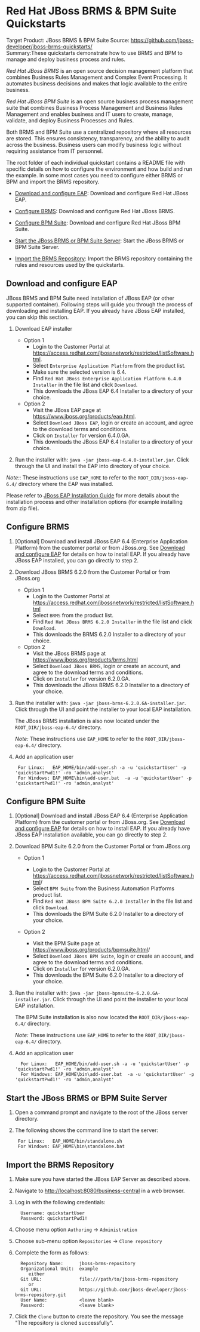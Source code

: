 Red Hat JBoss BRMS & BPM Suite Quickstarts
========================================
Target Product: JBoss BRMS & BPM Suite 
Source: <https://github.com/jboss-developer/jboss-brms-quickstarts/>  
Summary:These quickstarts demonstrate how to use BRMS and BPM to manage and deploy business process and rules.

*Red Hat JBoss BRMS* is an open source decision management platform that combines Business Rules Management and Complex Event Processing. It automates business decisions and makes that logic available to the entire business. 

*Red Hat JBoss BPM Suite* is an open source business process management suite that combines Business Process Management and Business Rules Management and enables business and IT users to create, manage, validate, and deploy Business Processes and Rules.

Both BRMS and BPM Suite use a centralized repository where all resources are stored. This ensures consistency, transparency, and the ability to audit across the business. Business users can modify business logic without requiring assistance from IT personnel.

The root folder of each individual quickstart contains a README file with specific details on how to configure the environment and how build and run the example. In some most cases you need to configure either BRMS or BPM and import the BRMS repository.

* [Download and configure EAP](#download-and-configure-eap): Download and configure Red Hat JBoss EAP.

* [Configure BRMS](#configure-brms): Download and configure Red Hat JBoss BRMS.

* [Configure BPM Suite](#configure-bpm-suite): Download and configure Red Hat JBoss BPM Suite.

* [Start the JBoss BRMS or BPM Suite Server](#start-the-jboss-brms-or-bpm-suite-server): Start the JBoss BRMS or BPM Suite Server.

* [Import the BRMS Repository](#import-the-brms-repository): Import the BRMS repository containing the rules and resources used by the quickstarts.

Download and configure EAP
--------------------------
JBoss BRMS and BPM Suite need installation of JBoss EAP (or other supported container). Following steps will guide you
through the process of downloading and installing EAP. If you already have JBoss EAP installed, you can skip this section.

1. Download EAP installer
    * Option 1
        * Login to the Customer Portal at <https://access.redhat.com/jbossnetwork/restricted/listSoftware.html>.
        * Select `Enterprise Application Platform` from the product list.
        * Make sure the selected version is 6.4.
        * Find `Red Hat JBoss Enterprise Application Platform 6.4.0 Installer` in the file list and click `Download`.
        * This downloads the JBoss EAP 6.4 Installer to a directory of your choice.
    * Option 2
        * Visit the JBoss EAP page at <https://www.jboss.org/products/eap.html>.
        * Select `Download JBoss EAP`, login or create an account, and agree to the download terms and conditions.
        * Click on `Installer` for version 6.4.0.GA.
        * This downloads the JBoss EAP 6.4 Installer to a directory of your choice.
    
2. Run the installer with: `java -jar jboss-eap-6.4.0-installer.jar`. Click through the UI and install the EAP into
directory of your choice.

_Note:_: These instructions use `EAP_HOME` to refer to the `ROOT_DIR/jboss-eap-6.4/` directory where the EAP was installed.
    
Please refer to [JBoss EAP Installation Guide](https://access.redhat.com/documentation/en-US/JBoss_Enterprise_Application_Platform/6.4/html/Installation_Guide/index.html)
for more details about the installation process and other installation options (for example installing from zip file).

Configure BRMS
--------------
1. [Optional] Download and install JBoss EAP 6.4 (Enterprise Application Platform) from the customer portal or from JBoss.org.
See [Download and configure EAP](#download-and-configure-eap) for details on how to install EAP.
If you already have JBoss EAP installed, you can go directly to step 2.

2. Download JBoss BRMS 6.2.0 from the Customer Portal or from JBoss.org
    * Option 1
        * Login to the Customer Portal at <https://access.redhat.com/jbossnetwork/restricted/listSoftware.html>
        * Select `BRMS` from the product list.
        * Find `Red Hat JBoss BRMS 6.2.0 Installer` in the file list and click `Download`.
        * This downloads the BRMS 6.2.0 Installer to a directory of your choice.
    * Option 2
        * Visit the JBoss BRMS page at <https://www.jboss.org/products/brms.html>
        * Select `Download JBoss BRMS`, login or create an account, and agree to the download terms and conditions.
        * Click on `Installer` for version 6.2.0.GA.
        * This downloads the JBoss BRMS 6.2.0 Installer to a directory of your choice.

3. Run the installer with: `java -jar jboss-brms-6.2.0.GA-installer.jar`. Click through the UI and point the installer
to your local EAP installation.
 
   The JBoss BRMS installation is also now located under the `ROOT_DIR/jboss-eap-6.4/` directory.
   
   _Note:_ These instructions use `EAP_HOME` to refer to the `ROOT_DIR/jboss-eap-6.4/` directory.

4. Add an application user

        For Linux:   EAP_HOME/bin/add-user.sh -a -u 'quickstartUser' -p 'quickstartPwd1!' -ro 'admin,analyst'
        For Windows: EAP_HOME\bin\add-user.bat  -a -u 'quickstartUser' -p 'quickstartPwd1!' -ro 'admin,analyst'
    
Configure BPM Suite
-------------------
1. [Optional] Download and install JBoss EAP 6.4 (Enterprise Application Platform) from the customer portal or from JBoss.org.
See [Download and configure EAP](#download-and-configure-eap) for details on how to install EAP.
If you already have JBoss EAP installation available, you can go directly to step 2.

2. Download BPM Suite 6.2.0 from the Customer Portal or from JBoss.org
    * Option 1
        * Login to the Customer Portal at <https://access.redhat.com/jbossnetwork/restricted/listSoftware.html>/
        * Select `BPM Suite` from the Business Automation Platforms product list.
        * Find `Red Hat JBoss BPM Suite 6.2.0 Installer` in the file list and click `Download`.
        * This downloads the BPM Suite 6.2.0 Installer to a directory of your choice.

    * Option 2
        * Visit the BPM Suite page at <https://www.jboss.org/products/bpmsuite.html>/
        * Select `Download JBoss BPM Suite`, login or create an account, and agree to the download terms and conditions.
        * Click on `Installer` for version 6.2.0.GA.
        * This downloads the BPM Suite 6.2.0 Installer to a directory of your choice.

3. Run the installer with: `java -jar jboss-bpmsuite-6.2.0.GA-installer.jar`. Click through the UI and point the installer
to your local EAP installation.
 
   The BPM Suite installation is also now located the `ROOT_DIR/jboss-eap-6.4/` directory.
   
   _Note:_ These instructions use `EAP_HOME` to refer to the `ROOT_DIR/jboss-eap-6.4/` directory.

4. Add an application user

         For Linux:   EAP_HOME/bin/add-user.sh -a -u 'quickstartUser' -p 'quickstartPwd1!' -ro 'admin,analyst'
         For Windows: EAP_HOME\bin\add-user.bat  -a -u 'quickstartUser' -p 'quickstartPwd1!' -ro 'admin,analyst'


Start the JBoss BRMS or BPM Suite Server
----------------------------------------

1. Open a command prompt and navigate to the root of the JBoss server directory.
2. The following shows the command line to start the server:

        For Linux:   EAP_HOME/bin/standalone.sh
        For Windows: EAP_HOME\bin\standalone.bat

Import the BRMS Repository
--------------------------

1. Make sure you have started the JBoss EAP Server as described above.
 
2. Navigate to <http://localhost:8080/business-central> in a web browser. 

3. Log in with the following credentials:

         Username: quickstartUser
         Password: quickstartPwd1!

4. Choose menu option `Authoring` -> `Administration`

5. Choose sub-menu option `Repositories` -> `Clone repository`

6. Complete the form as follows:

         Repository Name:      jboss-brms-repository
         Organizational Unit:  example
            either
         Git URL:              file:///path/to/jboss-brms-repository
            or
         Git URL:              https://github.com/jboss-developer/jboss-brms-repository.git
         User Name:            <leave blank>
         Password:             <leave blank>

7. Click the `Clone` button to create the repository. You see the message "The repository is cloned successfully".
